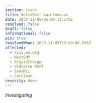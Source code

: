 ```yaml
---
section: issue
title: NetroHost maintenance
date: 2023-11-05T05:00:33.279Z
resolved: false
draft: false
informational: false
pin: true
resolvedWhen: 2023-11-05T13:00:05.893Z
affected:
  - rixy.eu.org
  - NextSMP
  - StupidIndigo
  - Oldverse N3XT
  - SaveMii
  - Cerulean
severity: down
---
```

*Investigating*